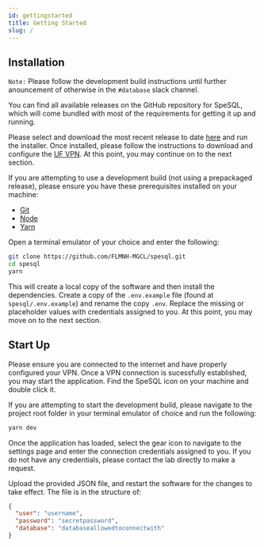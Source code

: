 ```yaml
---
id: gettingstarted
title: Getting Started
slug: /
---
```


## Installation

`Note:` Please follow the development build instructions until further anouncement of otherwise in the `#database` slack channel.

You can find all available releases on the GitHub repository for SpeSQL, which will come bundled with most of the requirements for getting it up and running.

Please select and download the most recent release to date [here](https://github.com/FLMNH-MGCL/spesql/releases) and run the installer. Once installed, please follow the instructions to download and configure the [UF VPN](https://net-services.ufl.edu/provided-services/vpn/clients/). At this point, you may continue on to the next section.

If you are attempting to use a development build (not using a prepackaged release), please ensure you have these prerequisites installed on your machine:

- [Git](https://git-scm.com/downloads)
- [Node](https://nodejs.org/)
- [Yarn](https://classic.yarnpkg.com/en/docs/install/)

Open a terminal emulator of your choice and enter the following:

```bash
git clone https://github.com/FLMNH-MGCL/spesql.git
cd spesql
yarn
```

This will create a local copy of the software and then install the dependencies. Create a copy of the `.env.example` file (found at `spesql/.env.example`) and rename the copy `.env`. Replace the missing or placeholder values with credentials assigned to you. At this point, you may move on to the next section.

## Start Up

Please ensure you are connected to the internet and have properly configured your VPN. Once a VPN connection is sucessfully established, you may start the application. Find the SpeSQL icon on your machine and double click it.

If you are attempting to start the development build, please navigate to the project root folder in your terminal emulator of choice and run the following:

```bash
yarn dev
```

Once the application has loaded, select the gear icon to navigate to the settings page and enter the connection credentials assigned to you. If you do not have any credentials, please contact the lab directly to make a request.

Upload the provided JSON file, and restart the software for the changes to take effect. The file is in the structure of:

```json
{
  "user": "username",
  "password": "secretpassword",
  "database": "databaseallowedtoconnectwith"
}
```
